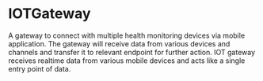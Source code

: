 # IOTGateway
A gateway to connect with multiple health monitoring devices via mobile application. The gateway will receive data from various devices and channels and transfer it to relevant endpoint for further action.
IOT gateway receives realtime data from various mobile devices and acts like a single entry point of data.
